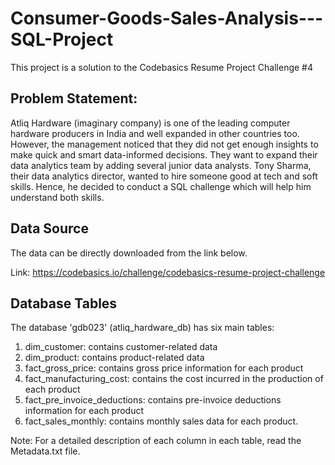 # Consumer-Goods-Sales-Analysis---SQL-Project

This project is a solution to the Codebasics Resume Project Challenge #4

## Problem Statement:
Atliq Hardware (imaginary company) is one of the leading computer hardware producers in India and well expanded in other countries too.
However, the management noticed that they did not get enough insights to make quick and smart data-informed decisions. They want to expand their data analytics team by adding several junior data analysts. Tony Sharma, their data analytics director, wanted to hire someone good at tech and soft skills. Hence, he decided to conduct a SQL challenge which will help him understand both skills.

## Data Source
The data can be directly downloaded from the link below.

Link: https://codebasics.io/challenge/codebasics-resume-project-challenge

## Database Tables

The database 'gdb023' (atliq_hardware_db) has six main tables:

1. dim_customer: contains customer-related data
2. dim_product: contains product-related data
3. fact_gross_price: contains gross price information for each product
4. fact_manufacturing_cost: contains the cost incurred in the production of each product
5. fact_pre_invoice_deductions: contains pre-invoice deductions information for each product
6. fact_sales_monthly: contains monthly sales data for each product.

Note: For a detailed description of each column in each table, read the Metadata.txt file.

